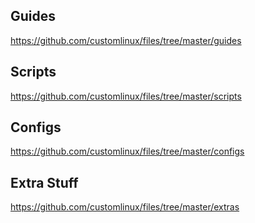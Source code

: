 ## Guides

https://github.com/customlinux/files/tree/master/guides

## Scripts

https://github.com/customlinux/files/tree/master/scripts

## Configs

https://github.com/customlinux/files/tree/master/configs

## Extra Stuff

https://github.com/customlinux/files/tree/master/extras